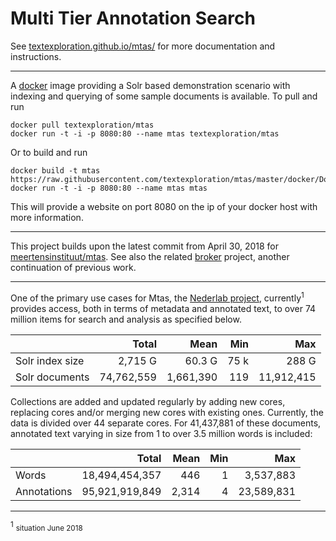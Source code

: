 # Multi Tier Annotation Search

See [textexploration.github.io/mtas/](https://textexploration.github.io/mtas/) for more documentation and instructions.

---

A [docker](https://hub.docker.com/r/textexploration/mtas/) image providing a Solr based demonstration scenario with indexing and querying of some sample documents is available. To pull and run

```console
docker pull textexploration/mtas
docker run -t -i -p 8080:80 --name mtas textexploration/mtas
```

Or to build and run

```console
docker build -t mtas https://raw.githubusercontent.com/textexploration/mtas/master/docker/Dockerfile
docker run -t -i -p 8080:80 --name mtas mtas
```

This will provide a website on port 8080 on the ip of your docker host with 
more information. 

---

This project builds upon the latest commit from April 30, 2018 for [meertensinstituut/mtas](https://github.com/meertensinstituut/mtas/tree/5c862d53014b15fb87de83da0b33fd91518642ec). See also the related [broker](https://github.com/textexploration/broker) project, another continuation of previous work.

---

One of the primary use cases for Mtas, the [Nederlab project](http://www.nederlab.nl/), currently<sup>1</sup> provides access, both in terms of metadata and annotated text, to over 74 million items for search and analysis as specified below. 

|                 | Total          | Mean      | Min   | Max        |
|-----------------|---------------:|----------:|------:|-----------:|
| Solr index size | 2,715 G        | 60.3 G    | 75 k  | 288 G      |
| Solr documents  | 74,762,559     | 1,661,390 | 119   | 11,912,415 |

Collections are added and updated regularly by adding new cores, replacing cores and/or merging new cores with existing ones. Currently, the data is divided over 44 separate cores. For 41,437,881 of these documents, annotated text varying in size from 1 to over 3.5 million words is included:

|                 | Total           | Mean         | Min   | Max        |
|-----------------|----------------:|-------------:|------:|-----------:|
| Words           | 18,494,454,357  | 446          | 1     | 3,537,883  |
| Annotations     | 95,921,919,849  | 2,314        | 4     | 23,589,831 |


---
<sup><a name="footnote">1</a></sup> <small>situation June 2018</small>